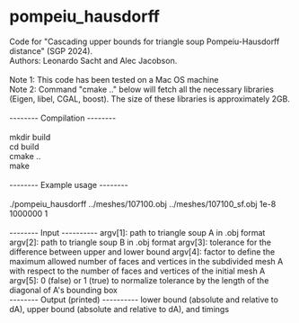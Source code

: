 # pompeiu_hausdorff
Code for "Cascading upper bounds for triangle soup Pompeiu-Hausdorff distance" (SGP 2024). \
Authors: Leonardo Sacht and Alec Jacobson. \
\
Note 1: This code has been tested on a Mac OS machine \
Note 2: Command "cmake .." below will fetch all the necessary libraries (Eigen, libel, CGAL, boost). The size of these libraries is approximately 2GB. \
\
-------- Compilation --------\
\
mkdir build \
cd build \
cmake .. \
make \
\
-------- Example usage --------\
\
./pompeiu_hausdorff ../meshes/107100.obj ../meshes/107100_sf.obj 1e-8 1000000 1 \
\
-------- Input ---------- 
argv[1]: path to triangle soup A in .obj format 
argv[2]: path to triangle soup B in .obj format 
argv[3]: tolerance for the difference between upper and lower bound 
argv[4]: factor to define the maximum allowed number of faces and vertices in the subdivided mesh A with respect to the number of faces and vertices of the initial mesh A 
argv[5]: 0 (false) or 1 (true) to normalize tolerance by the length of the diagonal of A's bounding box \
-------- Output (printed) ---------- 
lower bound (absolute and relative to dA), upper bound (absolute and relative to dA), and timings